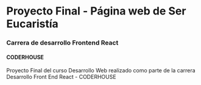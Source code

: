 # Proyecto Final - Página web de Ser Eucaristía
### Carrera de desarrollo Frontend React
#### CODERHOUSE

Proyecto Final del curso Desarrollo Web realizado como parte de la carrera Desarrollo Front End React - CODERHOUSE
